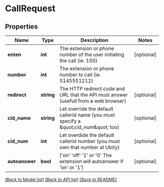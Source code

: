 # CallRequest

## Properties
Name | Type | Description | Notes
------------ | ------------- | ------------- | -------------
**enten** | **int** | The extension or phone number of the user initiating the call (ie. 100) | [optional] 
**number** | **int** | The extension or phone number to call (ie. 5145551212) | 
**redirect** | **string** | The HTTP redirect code and URL that the API must answer (usefull from a web browser) | [optional] 
**cid_name** | **string** | Let override the default callerid name (you must specify a \&quot;cid_num\&quot; too) | [optional] 
**cid_num** | **int** | Let overdide the default callerid number (you must own that number at Ubity) | [optional] 
**autoanswer** | **bool** | (&#x27;on&#x27; &#x27;off&#x27; &#x27;1&#x27; or &#x27;0&#x27; The extension will autoanswer if &#x27;on&#x27; or &#x27;1&#x27;) | [optional] 

[[Back to Model list]](../../README.md#documentation-for-models) [[Back to API list]](../../README.md#documentation-for-api-endpoints) [[Back to README]](../../README.md)

